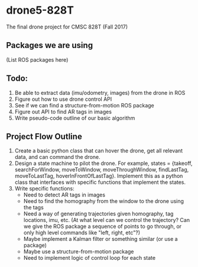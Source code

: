 # drone5-828T
The final drone project for CMSC 828T (Fall 2017)

Packages we are using
---------------------
(List ROS packages here)


Todo:
-----
1. Be able to extract data (imu/odometry, images) from the drone in ROS
2. Figure out how to use drone control API
3. See if we can find a structure-from-motion ROS package
4. Figure out API to find AR tags in images
5. Write pseudo-code outline of our basic algorithm

Project Flow Outline
--------------------
1. Create a basic python class that can hover the drone, get all relevant data, and can command the drone.
2. Design a state machine to pilot the drone. For example, states = {takeoff, searchForWindow, moveToWindow, moveThroughWindow, findLastTag, moveToLastTag, hoverInFrontOfLastTag}. Implement this as a python class that interfaces with specific functions that implement the states.
3. Write specific functions:
   - Need to detect AR tags in images
   - Need to find the homography from the window to the drone using the tags
   - Need a way of generating trajectories given homography, tag locations, imu, etc. (At what level can we control the trajectory? Can we give the ROS package a sequence of points to go through, or only high level commands like "left, right, etc"?)
   - Maybe implement a Kalman filter or something similar (or use a package)
   - Maybe use a structure-from-motion package
   - Need to implement logic of control loop for each state
